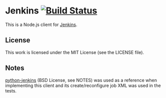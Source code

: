 # Jenkins [![Build Status](https://secure.travis-ci.org/silas/node-jenkins.png?branch=master)](http://travis-ci.org/silas/node-jenkins)

This is a Node.js client for [Jenkins](http://jenkins-ci.org/).

## License

This work is licensed under the MIT License (see the LICENSE file).

## Notes

[python-jenkins](https://launchpad.net/python-jenkins) (BSD License, see NOTES)
was used as a reference when implementing this client and its
create/reconfigure job XML was used in the tests.
